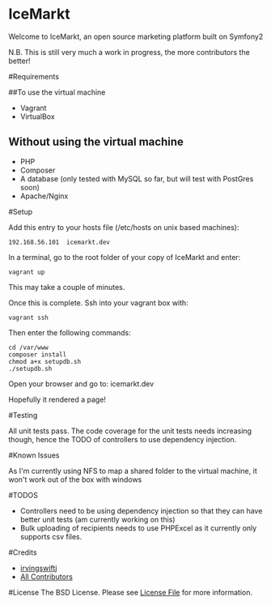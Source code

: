 IceMarkt
========================

Welcome to IceMarkt, an open source marketing platform built on Symfony2

N.B. This is still very much a work in progress, the more contributors the better!

#Requirements

##To use the virtual machine
* Vagrant
* VirtualBox

## Without using the virtual machine
* PHP
* Composer
* A database (only tested with MySQL so far, but will test with PostGres soon)
* Apache/Nginx

#Setup

Add this entry to your hosts file (/etc/hosts on unix based machines):

`192.168.56.101  icemarkt.dev`

In a terminal, go to the root folder of your copy of IceMarkt and enter:

`vagrant up`

This may take a couple of minutes.

Once this is complete. Ssh into your vagrant box with:

`vagrant ssh`

Then enter the following commands:

```
cd /var/www
composer install
chmod a+x setupdb.sh
./setupdb.sh
```

Open your browser and go to: icemarkt.dev

Hopefully it rendered a page!

#Testing

All unit tests pass. The code coverage for the unit tests needs increasing though, hence the TODO of controllers to use dependency injection.

#Known Issues

As I'm currently using NFS to map a shared folder to the virtual machine, it won't work out of the box with windows

#TODOS
- Controllers need to be using dependency injection so that they can have better unit tests (am currently working on this)
- Bulk uploading of recipients needs to use PHPExcel as it currently only supports csv files.

#Credits
- [irvingswiftj](https://github.com/:irvingswiftj)
- [All Contributors](https://github.com/irvingswiftj/icemarkt/contributors)

#License
The BSD License. Please see [License File](https://github.com/irvingswiftj/iceMarkt/blob/master/LICENSE) for more information.